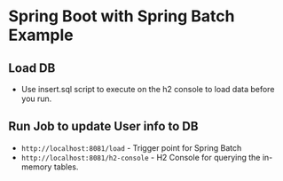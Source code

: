 # Spring Boot with Spring Batch Example
## Load DB
- Use insert.sql script to execute on the h2 console to load data before you run.
## Run Job to update User info to DB
- `http://localhost:8081/load` - Trigger point for Spring Batch
- `http://localhost:8081/h2-console` - H2 Console for querying the in-memory tables.
